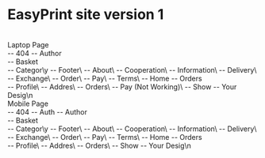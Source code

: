 # EasyPrint site version 1
\
Laptop Page\
  -- 404 
  -- Author\
  -- Basket\
  -- Categor\y
  -- Footer\ 
    -- About\ 
    -- Cooperation\ 
    -- Information\ 
      -- Delivery\ 
      -- Exchange\ 
      -- Order\ 
      -- Pay\ 
      -- Terms\ 
  -- Home
  -- Orders\
  -- Profile\ 
    -- Addres\ 
    -- Orders\ 
    -- Pay (Not Working)\ 
  -- Show
  -- Your Desig\n
\
Mobile Page\
  -- 404 
  -- Auth 
  -- Author\
  -- Basket\
  -- Categor\y
  -- Footer\ 
    -- About\ 
    -- Cooperation\ 
    -- Information\ 
      -- Delivery\ 
      -- Exchange\ 
      -- Order\ 
      -- Pay\ 
      -- Terms\ 
  -- Home
  -- Orders\
  -- Profile\ 
    -- Addres\ 
    -- Orders\ 
  -- Show
  -- Your Desig\n